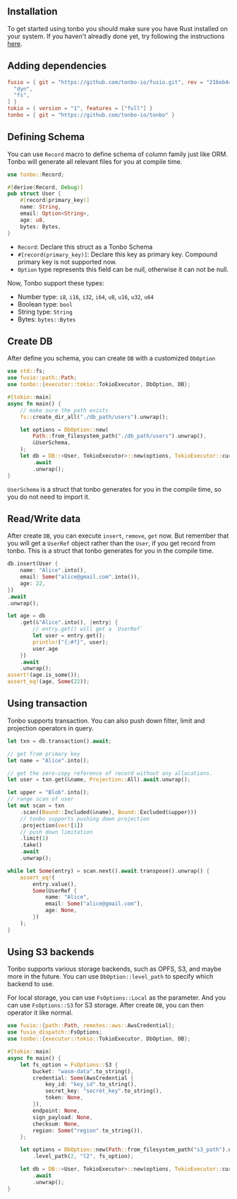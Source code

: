 ## Installation

To get started using tonbo you should make sure you have Rust installed on your system. If you haven't alreadly done yet, try following the instructions [here](https://www.rust-lang.org/tools/install).

## Adding dependencies

```toml
fusio = { git = "https://github.com/tonbo-io/fusio.git", rev = "216eb446fb0a0c6e5e85bfac51a6f6ed8e5ed606", package = "fusio", version = "0.3.3", features = [
  "dyn",
  "fs",
] }
tokio = { version = "1", features = ["full"] }
tonbo = { git = "https://github.com/tonbo-io/tonbo" }
```

## Defining Schema

You can use `Record` macro to define schema of column family just like ORM. Tonbo will generate all relevant files for you at compile time.

```rust
use tonbo::Record;

#[derive(Record, Debug)]
pub struct User {
    #[record(primary_key)]
    name: String,
    email: Option<String>,
    age: u8,
    bytes: Bytes,
}
```

- `Record`: Declare this struct as a Tonbo Schema
- `#[record(primary_key)]`: Declare this key as primary key. Compound primary key is not supported now.
- `Option` type represents this field can be null, otherwise it can not be null.

Now, Tonbo support these types:

- Number type: `i8`, `i16`, `i32`, `i64`, `u8`, `u16`, `u32`, `u64`
- Boolean type: `bool`
- String type: `String`
- Bytes: `bytes::Bytes`

## Create DB

After define you schema, you can create `DB` with a customized `DbOption`

```rust
use std::fs;
use fusio::path::Path;
use tonbo::{executor::tokio::TokioExecutor, DbOption, DB};

#[tokio::main]
async fn main() {
    // make sure the path exists
    fs::create_dir_all("./db_path/users").unwrap();

    let options = DbOption::new(
        Path::from_filesystem_path("./db_path/users").unwrap(),
        &UserSchema,
    );
    let db = DB::<User, TokioExecutor>::new(options, TokioExecutor::current(), UserSchema)
        .await
        .unwrap();
}
```

`UserSchema` is a struct that tonbo generates for you in the compile time, so you do not need to import it.

## Read/Write data

After create `DB`, you can execute `insert`, `remove`, `get` now. But remember that you will get a `UserRef` object rather than the `User`, if you get record from tonbo. This is a struct that tonbo generates for you in the compile time.

```rust
db.insert(User {
    name: "Alice".into(),
    email: Some("alice@gmail.com".into()),
    age: 22,
})
.await
.unwrap();

let age = db
    .get(&"Alice".into(), |entry| {
        // entry.get() will get a `UserRef`
        let user = entry.get();
        println!("{:#?}", user);
        user.age
    })
    .await
    .unwrap();
assert!(age.is_some());
assert_eq!(age, Some(22));
```

## Using transaction

Tonbo supports transaction. You can also push down filter, limit and projection operators in query.

```rust
let txn = db.transaction().await;

// get from primary key
let name = "Alice".into();

// get the zero-copy reference of record without any allocations.
let user = txn.get(&name, Projection::All).await.unwrap();

let upper = "Blob".into();
// range scan of user
let mut scan = txn
    .scan((Bound::Included(&name), Bound::Excluded(&upper)))
    // tonbo supports pushing down projection
    .projection(vec![1])
    // push down limitation
    .limit(1)
    .take()
    .await
    .unwrap();

while let Some(entry) = scan.next().await.transpose().unwrap() {
    assert_eq!(
        entry.value(),
        Some(UserRef {
            name: "Alice",
            email: Some("alice@gmail.com"),
            age: None,
        })
    );
}
```

## Using S3 backends

Tonbo supports various storage backends, such as OPFS, S3, and maybe more in the future. You can use `DbOption::level_path` to specify which backend to use.

For local storage, you can use `FsOptions::Local` as the parameter. And you can use `FsOptions::S3` for S3 storage. After create `DB`, you can then operator it like normal.

```rust
use fusio::{path::Path, remotes::aws::AwsCredential};
use fusio_dispatch::FsOptions;
use tonbo::{executor::tokio::TokioExecutor, DbOption, DB};

#[tokio::main]
async fn main() {
    let fs_option = FsOptions::S3 {
        bucket: "wasm-data".to_string(),
        credential: Some(AwsCredential {
            key_id: "key_id".to_string(),
            secret_key: "secret_key".to_string(),
            token: None,
        }),
        endpoint: None,
        sign_payload: None,
        checksum: None,
        region: Some("region".to_string()),
    };

    let options = DbOption::new(Path::from_filesystem_path("s3_path").unwrap(), &UserSchema)
        .level_path(2, "l2", fs_option);

    let db = DB::<User, TokioExecutor>::new(options, TokioExecutor::current(), UserSchema)
        .await
        .unwrap();
}
```
